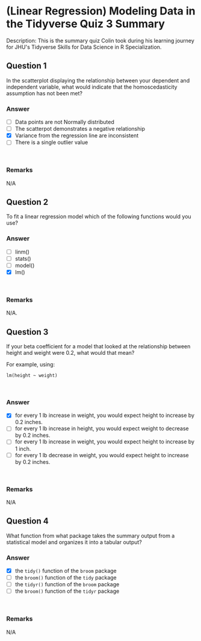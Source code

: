 # (Linear Regression) Modeling Data in the Tidyverse Quiz 3 Summary

Description: This is the summary quiz Colin took during his learning journey for JHU's Tidyverse Skills for Data Science in R Specialization.</br>

Question 1
----------
In the scatterplot displaying the relationship between your dependent and independent variable, what would indicate that the homoscedasticity assumption has not been met? </br>

### Answer
- [ ] Data points are not Normally distributed
- [ ] The scatterpot demonstrates a negative relationship
- [x] Variance from the regression line are inconsistent
- [ ] There is a single outlier value
</br>

### Remarks
N/A </br>

Question 2
----------
To fit a linear regression model which of the following functions would you use? </br>

### Answer
- [ ] linm()
- [ ] stats()
- [ ] model()
- [x] lm()
</br>

### Remarks
N/A.</br>

Question 3
----------
If your beta coefficient for a model that looked at the relationship between height and weight were 0.2, what would that mean? </br>

For example, using: </br>

```{R}
lm(height ~ weight)
```
</br>

### Answer
- [x] for every 1 lb increase in weight, you would expect height to increase by 0.2 inches.
- [ ] for every 1 lb increase in height, you would expect weight to decrease by 0.2 inches.
- [ ] for every 1 lb increase in weight, you would expect height to increase by 1 inch.
- [ ] for every 1 lb decrease in weight, you would expect height to increase by 0.2 inches.
</br>

### Remarks
N/A </br>

Question 4
----------
What function from what package takes the summary output from a statistical model and organizes it into a tabular output? </br>

### Answer
- [x] the `tidy()` function of the `broom` package
- [ ] the `broom()` function of the `tidy` package
- [ ] the `tidyr()` function of the `broom` package
- [ ] the `broom()` function of the `tidyr` package
</br>

### Remarks
N/A </br>
